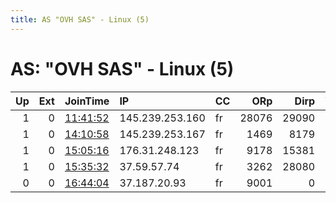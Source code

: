 ```yaml
---
title: AS "OVH SAS" - Linux (5)
---
```


# AS: "OVH SAS" - Linux (5)

|   Up |   Ext | JoinTime                                                                                            | IP              | CC   |   ORp |   Dirp | Version   | Contact   | Nickname     |   eFamMembers |
|-----:|------:|:----------------------------------------------------------------------------------------------------|:----------------|:-----|------:|-------:|:----------|:----------|:-------------|--------------:|
|    1 |     0 | [11:41:52](https://metrics.torproject.org/rs.html#details/0B1F15A88FB3F41D48086B5D09D8D846F88E1D7F) | 145.239.253.160 | fr   | 28076 |  29090 | 0.2.9.15  | None      | Unnamed      |             1 |
|    1 |     0 | [14:10:58](https://metrics.torproject.org/rs.html#details/ABFEE708BD7DDD258259E6F46CAB9C40FAD8BABC) | 145.239.253.167 | fr   |  1469 |   8179 | 0.2.9.15  | None      | Unnamed      |             1 |
|    1 |     0 | [15:05:16](https://metrics.torproject.org/rs.html#details/B12C8D829ACF865CE8D26150CC4FAF5B14EAF1FB) | 176.31.248.123  | fr   |  9178 |  15381 | 0.2.9.15  | None      | Unnamed      |             1 |
|    1 |     0 | [15:35:32](https://metrics.torproject.org/rs.html#details/364597DA1BDD19D2D1CA884C84085DECFE27FD24) | 37.59.57.74     | fr   |  3262 |  28080 | 0.2.9.15  | None      | Unnamed      |             1 |
|    0 |     0 | [16:44:04](https://metrics.torproject.org/rs.html#details/98C684C516BF31A6001360D95BB81A974FF650B2) | 37.187.20.93    | fr   |  9001 |      0 | 0.3.2.10  | None      | fluffyKitten |             1 |
